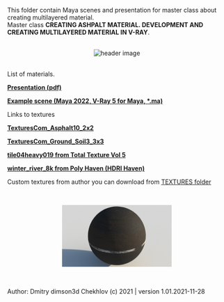 This folder contain Maya scenes and presentation for master class about creating multilayered material.
<br>
Master class **CREATING ASHPALT MATERIAL. DEVELOPMENT AND CREATING MULTILAYERED MATERIAL IN V-RAY**.
<br/>
<br>
<p align="center">
    <img src="https://raw.githubusercontent.com/dimson3d/D3D_LOOKDEV_COURSE/main/VRAY/MC_ASPHALT_MTL_CRATION/ASPHALT_MTL_HEADER_RENDER_V101.png" width="50%" title="header image"/>
</p>
<br/>
List of materials.

**[Presentation (pdf)](https://github.com/dimson3d/D3D_LOOKDEV_COURSE/blob/main/VRAY/MC_ASPHALT_MTL_CRATION/ASPHALT_MATERIAL_CREATION_VRAY5_PRESENTATION_comp.pdf)**

**[Example scene (Maya 2022, V-Ray 5 for Maya, *.ma)](https://github.com/dimson3d/D3D_LOOKDEV_COURSE/blob/main/VRAY/MC_ASPHALT_MTL_CRATION/MC_ASPHALT_MATERIAL_SCENE_V101.ma)**

Links to textures

**[TexturesCom_Asphalt10_2x2](https://textures.com/download/3DScans0604/138015)**

**[TexturesCom_Ground_Soil3_3x3](https://textures.com/download/3DScans0613/138055)**

**[tile04heavy019 from Total Texture Vol 5](https://3dtotal.com/)**

**[winter_river_8k from Poly Haven (HDRI Haven)](https://polyhaven.com/)**

Custom textures from author you can download from [TEXTURES folder](https://github.com/dimson3d/D3D_LOOKDEV_COURSE/blob/main/VRAY/MC_ASPHALT_MTL_CRATION/TEXTURES)

<br>
<p align="center">
    <img src="https://raw.githubusercontent.com/dimson3d/D3D_LOOKDEV_COURSE/main/VRAY/MC_ASPHALT_MTL_CRATION/ASPHALT_MTL_LOOKDEV_RENDER_R20211122_V101.1001.png" width="50%" title="material test render"/>
</p>
<br/>

Author: Dmitry dimson3d Chekhlov (c) 2021 | version 1.01.2021-11-28
